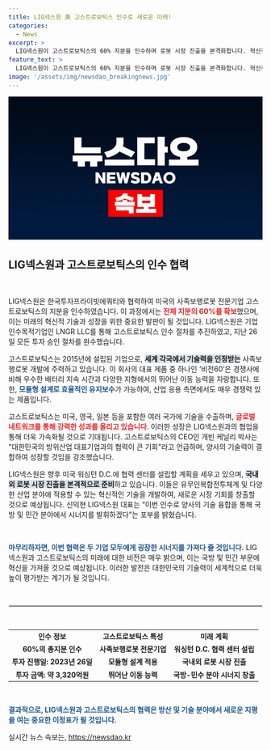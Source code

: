 ```yaml
---
title: LIG넥스원 美 고스트로보틱스 인수로 새로운 미래!
categories:
  - News
excerpt: >
  LIG넥스원이 고스트로보틱스의 60% 지분을 인수하며 로봇 시장 진출을 본격화합니다. 혁신적인 사족보행로봇 기술과 시너지를 통해 국방 및 민수 분야에서 새로운 기회를 창출할 이들의 행보에 주목하세요!
feature_text: >
  LIG넥스원이 고스트로보틱스의 60% 지분을 인수하며 로봇 시장 진출을 본격화합니다. 혁신적인 사족보행로봇 기술과 시너지를 통해 국방 및 민수 분야에서 새로운 기회를 창출할 이들의 행보에 주목하세요!
image: '/assets/img/newsdao_breakingnews.jpg'
---
```


<p><img src="/assets/img/newsdao_breakingnews.jpg" alt="flaretime 속보" /></p>

<h2 data-ke-size="size26">LIG넥스원과 고스트로보틱스의 인수 협력</h2>

<p data-ke-size="size16">&nbsp;</p>

<p>LIG넥스원은 한국투자프라이빗에쿼티와 협력하여 미국의 사족보행로봇 전문기업 고스트로보틱스의 지분을 인수하였습니다. 이 과정에서는 <b><span style="color: #ee2323;">전체 지분의 60%를 확보</span></b>했으며, 이는 미래의 혁신적 기술과 성장을 위한 중요한 발판이 될 것입니다. LIG넥스원은 기업인수목적기업인 LNGR LLC를 통해 고스트로보틱스 인수 절차를 추진하였고, 지난 26일 모든 투자 승인 절차를 완수했습니다.</p>

<p>고스트로보틱스는 2015년에 설립된 기업으로, <b><span style="background-color: #21538527;">세계 각국에서 기술력을 인정받는</span></b> 사족보행로봇 개발에 주력하고 있습니다. 이 회사의 대표 제품 중 하나인 ‘비전60’은 경쟁사에 비해 우수한 배터리 지속 시간과 다양한 지형에서의 뛰어난 이동 능력을 자랑합니다. 또한, <b><span style="color: #1a5490;">모듈형 설계로 효율적인 유지보수</span></b>가 가능하여, 산업 응용 측면에서도 매우 경쟁력 있는 제품입니다.</p>

<p>고스트로보틱스는 미국, 영국, 일본 등을 포함한 여러 국가에 기술을 수출하며, <b><span style="color: #ee2323;">글로벌 네트워크를 통해 강력한 성과를 올리고 있습니다</span></b>. 이러한 성장은 LIG넥스원과의 협업을 통해 더욱 가속화될 것으로 기대됩니다. 고스트로보틱스의 CEO인 개빈 케닐리 박사는 "대한민국의 방위산업 대표기업과의 협력이 큰 기회"라고 언급하며, 양사의 기술력이 결합하여 성장할 것임을 강조했습니다.</p>

<p>LIG넥스원은 향후 미국 워싱턴 D.C.에 협력 센터를 설립할 계획을 세우고 있으며, <b><span style="background-color: #21538527;">국내외 로봇 시장 진출을 본격적으로 준비</span></b>하고 있습니다. 이들은 유무인복합전투체계 및 다양한 산업 분야에 적용할 수 있는 혁신적인 기술을 개발하여, 새로운 시장 기회를 창출할 것으로 예상됩니다. 신익현 LIG넥스원 대표는 “이번 인수로 양사의 기술 융합을 통해 국방 및 민간 분야에서 시너지를 발휘하겠다”는 포부를 밝혔습니다.</p>

<p data-ke-size="size16">&nbsp;</p>

<p><b><span style="color: #1a5490;">마무리하자면, 이번 협력은 두 기업 모두에게 굉장한 시너지를 가져다 줄 것입니다.</span></b> LIG넥스원과 고스트로보틱스의 미래에 대한 비전은 매우 밝으며, 이는 국방 및 민간 부문에 혁신을 가져올 것으로 예상됩니다. 이러한 발전은 대한민국의 기술력이 세계적으로 더욱 높이 평가받는 계기가 될 것입니다. </p>

<p data-ke-size="size16">&nbsp;</p>

<hr style="border: 1px solid #e3e3e3;"/>

<p data-ke-size="size16">&nbsp;</p> 

<table style="width:100%; border-collapse: collapse;">
<tr>
<td style="text-align: center; height: 17px;"><b>인수 정보</b></td>
<td style="text-align: center; height: 17px;"><b>고스트로보틱스 특성</b></td>
<td style="text-align: center; height: 17px;"><b>미래 계획</b></td>
</tr>
<tr>
<td style="text-align: center; height: 17px;"><b>60%의 총지분 인수</b></td>
<td style="text-align: center; height: 17px;"><b>사족보행로봇 전문기업</b></td>
<td style="text-align: center; height: 17px;"><b>워싱턴 D.C. 협력 센터 설립</b></td>
</tr>
<tr>
<td style="text-align: center; height: 17px;"><b>투자 진행일: 2023년 26일</b></td>
<td style="text-align: center; height: 17px;"><b>모듈형 설계 적용</b></td>
<td style="text-align: center; height: 17px;"><b>국내외 로봇 시장 진출</b></td>
</tr>
<tr>
<td style="text-align: center; height: 17px;"><b>투자 금액: 약 3,320억원</b></td>
<td style="text-align: center; height: 17px;"><b>뛰어난 이동 능력</b></td>
<td style="text-align: center; height: 17px;"><b>국방-민수 분야 시너지 창출</b></td>
</tr>
</table>

<p data-ke-size="size16">&nbsp;</p>

<p><b><span style="color: #1a5490;">결과적으로, LIG넥스원과 고스트로보틱스의 협력은 방산 및 기술 분야에서 새로운 지평을 여는 중요한 이정표가 될 것입니다.</span></b></p>
실시간 뉴스 속보는, <a href="https://newsdao.kr" rel="dofollow">https://newsdao.kr</a>


